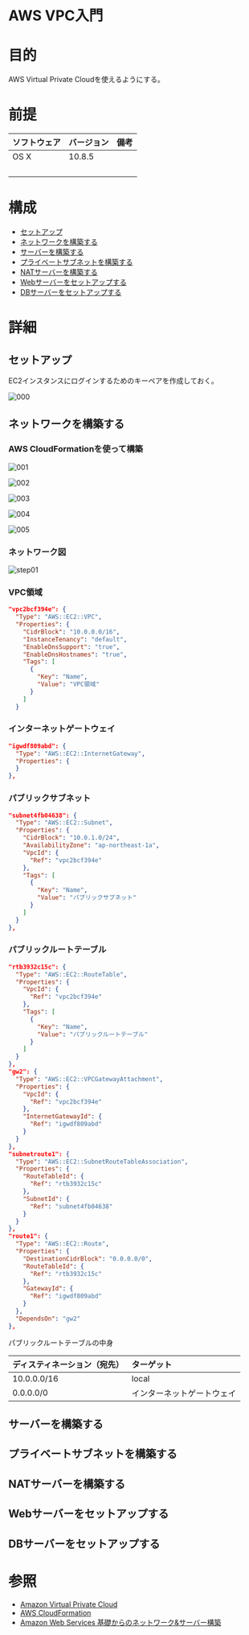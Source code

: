 AWS VPC入門
===
# 目的
AWS Virtual Private Cloudを使えるようにする。

# 前提
| ソフトウェア     | バージョン    | 備考         |
|:---------------|:-------------|:------------|
| OS X           |10.8.5        |             |
|           　　　|        |             |

# 構成
+ [セットアップ](#0)
+ [ネットワークを構築する](#1)
+ [サーバーを構築する](#2)
+ [プライベートサブネットを構築する](#3)
+ [NATサーバーを構築する](#4)
+ [Webサーバーをセットアップする](#5)
+ [DBサーバーをセットアップする](#6)

# 詳細
## <a name="0">セットアップ</a>
EC2インスタンスにログインするためのキーペアを作成しておく。

![000](https://farm4.staticflickr.com/3931/15424184472_dace4a410c.jpg)

## <a name="1">ネットワークを構築する</a>

### AWS CloudFormationを使って構築

![001](https://farm4.staticflickr.com/3935/15237903678_8c755f3b5c.jpg)

![002](https://farm4.staticflickr.com/3934/15424156562_e4f633bec6.jpg)

![003](https://farm6.staticflickr.com/5599/15424156492_b11500a235.jpg)

![004](https://farm6.staticflickr.com/5597/15424496355_1cdfd73448.jpg)

![005](https://farm3.staticflickr.com/2944/15424156452_cca9c30a8e.jpg)

### ネットワーク図

![step01](https://farm6.staticflickr.com/5598/15421319621_ef766a9599.jpg)

### VPC領域
```json
"vpc2bcf394e": {
  "Type": "AWS::EC2::VPC",
  "Properties": {
    "CidrBlock": "10.0.0.0/16",
    "InstanceTenancy": "default",
    "EnableDnsSupport": "true",
    "EnableDnsHostnames": "true",
    "Tags": [
      {
        "Key": "Name",
        "Value": "VPC領域"
      }
    ]
  }
```

### インターネットゲートウェイ

```json
"igwdf809abd": {
  "Type": "AWS::EC2::InternetGateway",
  "Properties": {
  }
},
```

### パブリックサブネット

```json
"subnet4fb04638": {
  "Type": "AWS::EC2::Subnet",
  "Properties": {
    "CidrBlock": "10.0.1.0/24",
    "AvailabilityZone": "ap-northeast-1a",
    "VpcId": {
      "Ref": "vpc2bcf394e"
    },
    "Tags": [
      {
        "Key": "Name",
        "Value": "パブリックサブネット"
      }
    ]
  }
},
```

### パブリックルートテーブル

```json
"rtb3932c15c": {
  "Type": "AWS::EC2::RouteTable",
  "Properties": {
    "VpcId": {
      "Ref": "vpc2bcf394e"
    },
    "Tags": [
      {
        "Key": "Name",
        "Value": "パブリックルートテーブル"
      }
    ]
  }
},
"gw2": {
  "Type": "AWS::EC2::VPCGatewayAttachment",
  "Properties": {
    "VpcId": {
      "Ref": "vpc2bcf394e"
    },
    "InternetGatewayId": {
      "Ref": "igwdf809abd"
    }
  }
},
"subnetroute1": {
  "Type": "AWS::EC2::SubnetRouteTableAssociation",
  "Properties": {
    "RouteTableId": {
      "Ref": "rtb3932c15c"
    },
    "SubnetId": {
      "Ref": "subnet4fb04638"
    }
  }
},
"route1": {
  "Type": "AWS::EC2::Route",
  "Properties": {
    "DestinationCidrBlock": "0.0.0.0/0",
    "RouteTableId": {
      "Ref": "rtb3932c15c"
    },
    "GatewayId": {
      "Ref": "igwdf809abd"
    }
  },
  "DependsOn": "gw2"
},
```

パブリックルートテーブルの中身

| ディスティネーション（宛先）     | ターゲット    |
|:---------------|:-------------|
| 10.0.0.0/16    |local         |
|  0.0.0.0/0　　　 |インターネットゲートウェイ     |


## <a name="2">サーバーを構築する</a>
## <a name="3">プライベートサブネットを構築する</a>
## <a name="4">NATサーバーを構築する</a>
## <a name="5">Webサーバーをセットアップする</a>
## <a name="6">DBサーバーをセットアップする</a>

# 参照

+ [Amazon Virtual Private Cloud](http://docs.aws.amazon.com/ja_jp/AmazonVPC/latest/UserGuide/VPC_Introduction.html)
+ [AWS CloudFormation](http://docs.aws.amazon.com/AWSCloudFormation/latest/UserGuide/Welcome.html)
+ [Amazon Web Services 基礎からのネットワーク&サーバー構築 ](http://www.amazon.co.jp/Amazon-Web-Services-%E5%9F%BA%E7%A4%8E%E3%81%8B%E3%82%89%E3%81%AE%E3%83%8D%E3%83%83%E3%83%88%E3%83%AF%E3%83%BC%E3%82%AF-%E3%82%B5%E3%83%BC%E3%83%90%E3%83%BC%E6%A7%8B%E7%AF%89/dp/4822262960)
